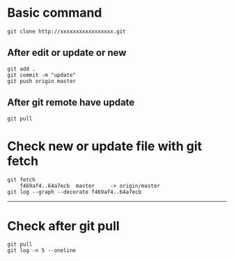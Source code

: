 # Basic command
    git clone http://xxxxxxxxxxxxxxxxx.git
## After edit or update or new
    git add .
    git commit -m "update"
    git push origin master
## After git remote have update
    git pull

# Check new or update file with git fetch
    git fetch
        f469af4..64a7ecb  master     -> origin/master
    git log --graph --decorate f469af4..64a7ecb

--------------------------------------------------------------------------

# Check after git pull
    git pull
    git log -n 5 --oneline

